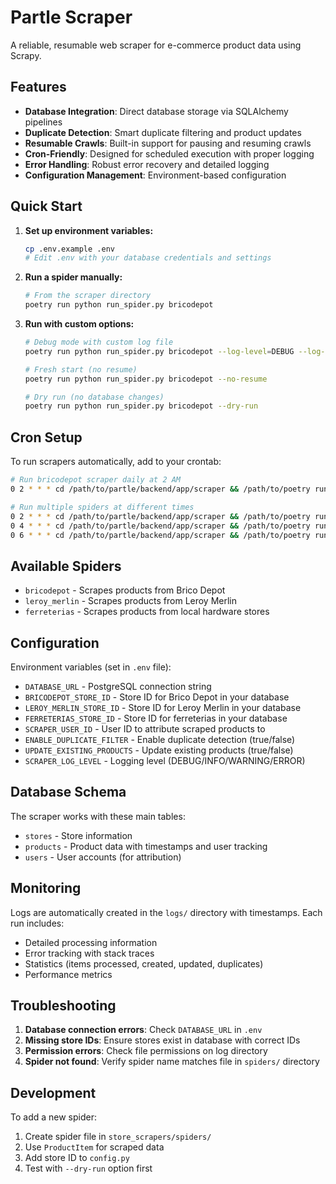 # Partle Scraper

A reliable, resumable web scraper for e-commerce product data using Scrapy.

## Features

- **Database Integration**: Direct database storage via SQLAlchemy pipelines
- **Duplicate Detection**: Smart duplicate filtering and product updates
- **Resumable Crawls**: Built-in support for pausing and resuming crawls
- **Cron-Friendly**: Designed for scheduled execution with proper logging
- **Error Handling**: Robust error recovery and detailed logging
- **Configuration Management**: Environment-based configuration

## Quick Start

1. **Set up environment variables:**
   ```bash
   cp .env.example .env
   # Edit .env with your database credentials and settings
   ```

2. **Run a spider manually:**
   ```bash
   # From the scraper directory
   poetry run python run_spider.py bricodepot
   ```

3. **Run with custom options:**
   ```bash
   # Debug mode with custom log file
   poetry run python run_spider.py bricodepot --log-level=DEBUG --log-file=custom.log
   
   # Fresh start (no resume)
   poetry run python run_spider.py bricodepot --no-resume
   
   # Dry run (no database changes)
   poetry run python run_spider.py bricodepot --dry-run
   ```

## Cron Setup

To run scrapers automatically, add to your crontab:

```bash
# Run bricodepot scraper daily at 2 AM
0 2 * * * cd /path/to/partle/backend/app/scraper && /path/to/poetry run python run_spider.py bricodepot >> /var/log/scraper.log 2>&1

# Run multiple spiders at different times
0 2 * * * cd /path/to/partle/backend/app/scraper && /path/to/poetry run python run_spider.py bricodepot
0 4 * * * cd /path/to/partle/backend/app/scraper && /path/to/poetry run python run_spider.py leroy_merlin
0 6 * * * cd /path/to/partle/backend/app/scraper && /path/to/poetry run python run_spider.py ferreterias
```

## Available Spiders

- `bricodepot` - Scrapes products from Brico Depot
- `leroy_merlin` - Scrapes products from Leroy Merlin  
- `ferreterias` - Scrapes products from local hardware stores

## Configuration

Environment variables (set in `.env` file):

- `DATABASE_URL` - PostgreSQL connection string
- `BRICODEPOT_STORE_ID` - Store ID for Brico Depot in your database
- `LEROY_MERLIN_STORE_ID` - Store ID for Leroy Merlin in your database
- `FERRETERIAS_STORE_ID` - Store ID for ferreterias in your database
- `SCRAPER_USER_ID` - User ID to attribute scraped products to
- `ENABLE_DUPLICATE_FILTER` - Enable duplicate detection (true/false)
- `UPDATE_EXISTING_PRODUCTS` - Update existing products (true/false)
- `SCRAPER_LOG_LEVEL` - Logging level (DEBUG/INFO/WARNING/ERROR)

## Database Schema

The scraper works with these main tables:
- `stores` - Store information
- `products` - Product data with timestamps and user tracking
- `users` - User accounts (for attribution)

## Monitoring

Logs are automatically created in the `logs/` directory with timestamps. Each run includes:
- Detailed processing information
- Error tracking with stack traces
- Statistics (items processed, created, updated, duplicates)
- Performance metrics

## Troubleshooting

1. **Database connection errors**: Check `DATABASE_URL` in `.env`
2. **Missing store IDs**: Ensure stores exist in database with correct IDs
3. **Permission errors**: Check file permissions on log directory
4. **Spider not found**: Verify spider name matches file in `spiders/` directory

## Development

To add a new spider:

1. Create spider file in `store_scrapers/spiders/`
2. Use `ProductItem` for scraped data
3. Add store ID to `config.py`
4. Test with `--dry-run` option first